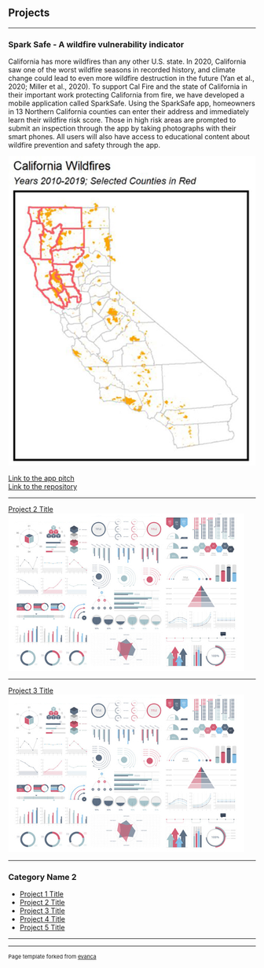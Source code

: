 ## Projects

---

### Spark Safe - A wildfire vulnerability indicator 
California has more wildfires than any other U.S. state. In 2020, California saw one of the worst wildfire seasons in recorded history, and climate change could lead to even more wildfire destruction in the future (Yan et al., 2020; Miller et al., 2020). To support Cal Fire and the state of California in their important work protecting California from fire, we have developed a mobile application called SparkSafe. Using the SparkSafe app, homeowners in 13 Northern California counties can enter their address and immediately learn their wildfire risk score. Those in high risk areas are prompted to submit an inspection through the app by taking photographs with their smart phones. All users will also have access to educational content about wildfire prevention and safety through the app.      
 
<img src="images/SparkSafe-small.JPG?raw=true"/>

[Link to the app pitch](https://www.youtube.com/watch?v=gXrzPI28f2Q&feature=youtu.be)                         
[Link to the repository](https://github.com/palakagr/SparkSafe)



---
[Project 2 Title](/pdf/sample_presentation.pdf)
<img src="images/dummy_thumbnail.jpg?raw=true"/>

---
[Project 3 Title](http://example.com/)
<img src="images/dummy_thumbnail.jpg?raw=true"/>

---

### Category Name 2

- [Project 1 Title](http://example.com/)
- [Project 2 Title](http://example.com/)
- [Project 3 Title](http://example.com/)
- [Project 4 Title](http://example.com/)
- [Project 5 Title](http://example.com/)

---




---
<p style="font-size:11px">Page template forked from <a href="https://github.com/evanca/quick-portfolio">evanca</a></p>
<!-- Remove above link if you don't want to attibute -->

